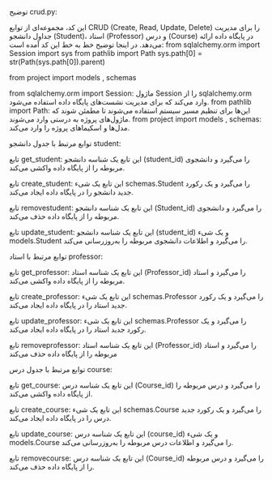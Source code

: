 توضیح crud.py:

این کد، مجموعه‌ای از توابع CRUD (Create, Read, Update, Delete) را برای مدیریت جداول دانشجو (Student)، استاد (Professor) و درس (Course) در پایگاه داده ارائه می‌دهد. در اینجا توضیح خط به خط این کد آمده است:
from sqlalchemy.orm import Session
import sys
from pathlib import Path
sys.path[0] = str(Path(sys.path[0]).parent)

from project import models , schemas

from sqlalchemy.orm import Session: ماژول Session را از sqlalchemy.orm وارد می‌کند که برای مدیریت نشست‌های پایگاه داده استفاده می‌شود.
from pathlib import Path: این‌ها برای تنظیم مسیر سیستم استفاده می‌شوند تا مطمئن شوند که ماژول‌های پروژه به درستی وارد می‌شوند.
from project import models , schemas: مدل‌ها و اسکیماهای پروژه را وارد می‌کند.

توابع مرتبط با جدول دانشجو student:

تابع get_student:
این تابع یک شناسه دانشجو (student_id) را می‌گیرد و دانشجوی مربوطه را از پایگاه داده واکشی می‌کند.

تابع create_student:
این تابع یک شیء schemas.Student را می‌گیرد و یک رکورد جدید دانشجو را در پایگاه داده ایجاد می‌کند.

تابع removestudent:
این تابع یک شناسه دانشجو (Student_id) را می‌گیرد و دانشجوی مربوطه را از پایگاه داده حذف می‌کند.

تابع update_student:
این تابع یک شناسه دانشجو (student_id) و یک شیء models.Student را می‌گیرد و اطلاعات دانشجوی مربوطه را به‌روزرسانی می‌کند.

توابع مرتبط با استاد professor:

تابع get_professor:
این تابع یک شناسه استاد (Professor_id) را می‌گیرد و استاد مربوطه را از پایگاه داده واکشی می‌کند.

تابع create_professor:
این تابع یک شیء schemas.Professor را می‌گیرد و یک رکورد جدید استاد را در پایگاه داده ایجاد می‌کند.

تابع update_professor:
این تابع یک شیء schemas.Professor را می‌گیرد و یک رکورد جدید استاد را در پایگاه داده ایجاد می‌کند.

تابع removeprofessor:
این تابع یک شناسه استاد (Professor_id) را می‌گیرد و استاد مربوطه را از پایگاه داده حذف می‌کند

توابع مرتبط با جدول درس course:

تابع get_course:
این تابع یک شناسه درس (Course_id) را می‌گیرد و درس مربوطه را از پایگاه داده واکشی می‌کند.

تابع create_course:
این تابع یک شیء schemas.Course را می‌گیرد و یک رکورد جدید درس را در پایگاه داده ایجاد می‌کند.

تابع update_course:
این تابع یک شناسه درس (course_id) و یک شیء models.Course را می‌گیرد و اطلاعات درس مربوطه را به‌روزرسانی می‌کند.

تابع removecourse:
این تابع یک شناسه درس (Course_id) را می‌گیرد و درس مربوطه را از پایگاه داده حذف می‌کند.